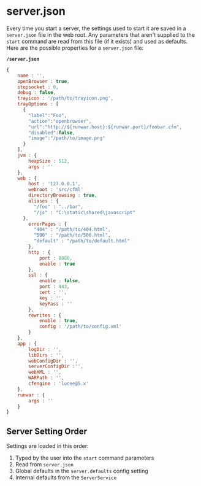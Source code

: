 # server.json

Every time you start a server, the settings used to start it are saved in a `server.json` file in the web root.  Any parameters that aren't supplied to the `start` command are read from this file (if it exists) and used as defaults.  Here are the possible properties for a `server.json` file:

**`/server.json`**
```javascript
{
	name : '',
	openBrowser : true,
	stopsocket : 0,
	debug : false,
	trayicon : '/path/to/trayicon.png',
    trayOptions : [
      {
        "label":"Foo",
        "action":"openbrowser",
        "url":"http://${runwar.host}:${runwar.port}/foobar.cfm",
        "disabled":false,
        "image":"/path/to/image.png"
      }
    ],
	jvm : {
		heapSize : 512,
		args : ''
	},
	web : {
		host : '127.0.0.1',
        webroot : 'src/cfml'
		directoryBrowsing : true,
        aliases : {
          "/foo" : "../bar",
          "/js" : "C:\static\shared\javascript"
      },
        errorPages : {
          "404" : "/path/to/404.html",
          "500" : "/path/to/500.html",
          "default" : "/path/to/default.html"
        },
		http : {
			port : 8080,
			enable : true
		},
		ssl : {
			enable : false,
			port : 443,
			cert : '',
			key : '',
			keyPass : ''
		},
		rewrites : {
			enable : true,
			config : '/path/to/config.xml'
		}
	},
	app : {
		logDir : '',
		libDirs : '',
		webConfigDir : '',
		serverConfigDir :'',
		webXML : '',
		WARPath : '',
		cfengine : 'lucee@5.x'
	},
	runwar : {
		args : ''
	}
}
```

## Server Setting Order

Settings are loaded in this order:

1. Typed by the user into the `start` command parameters
2. Read from `server.json`
3. Global defaults in the `server.defaults` config setting
3. Internal defaults from the `ServerService`


